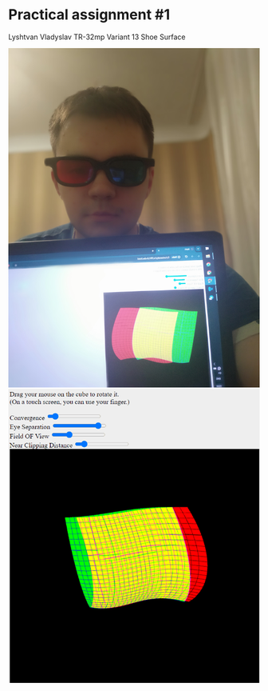 # Practical assignment #1

Lyshtvan Vladyslav TR-32mp
Variant 13 Shoe Surface

![image](/assets/photo.jpg)
![](/assets/lab1.gif)